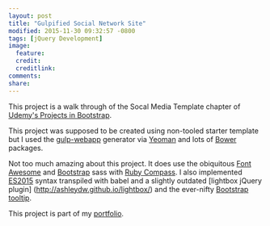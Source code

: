 ```yaml
---
layout: post
title: "Gulpified Social Network Site"
modified: 2015-11-30 09:32:57 -0800
tags: [jQuery Development]
image:
  feature: 
  credit: 
  creditlink: 
comments: 
share: 
---
```

This project is a walk through of the Socal Media Template chapter of [Udemy's Projects in Bootstrap](https://www.udemy.com/learn-bootstrap-development-by-building-10-projects/learn/#/). 

This project was supposed to be created using non-tooled starter template but I used the [gulp-webapp](https://github.com/yeoman/generator-gulp-webapp) generator via [Yeoman](http://yeoman.io/) and lots of [Bower]() packages.

Not too much amazing about this project. It does use the obiquitous [Font Awesome](https://fortawesome.github.io/Font-Awesome/) and [Bootstrap](http://getbootstrap.com/getting-started/) sass with [Ruby Compass](http://compass-style.org/). I also implemented [ES2015](https://babeljs.io/docs/learn-es2015/) syntax transpiled with babel and a slightly outdated [lightbox jQuery plugin] (http://ashleydw.github.io/lightbox/) and the ever-nifty [Bootstrap tooltip](http://getbootstrap.com/javascript/#tooltips).

This project is part of my [portfolio](http://ric.mclaughlin.today/prj_btstrp_dobble).